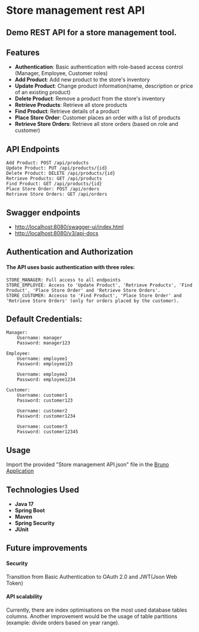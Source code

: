 # Store management rest API
## Demo REST API for a store management tool.

## Features
- **Authentication**: Basic authentication with role-based access control (Manager, Employee, Customer roles)
- **Add Product**: Add new product to the store's inventory
- **Update Product**: Change product information(name, description or price of an existing product)
- **Delete Product**: Remove a product from the store's inventory
- **Retrieve Products**: Retrieve all store products
- **Find Product**: Retrieve details of a product
- **Place Store Order**: Customer places an order with a list of products
- **Retrieve Store Orders**: Retrieve all store orders (based on role and customer)

## API Endpoints
    Add Product: POST /api/products
    Update Product: PUT /api/products/{id}
    Delete Product: DELETE /api/products/{id}
    Retrieve Products: GET /api/products
    Find Product: GET /api/products/{id}
    Place Store Order: POST /api/orders
    Retrieve Store Orders: GET /api/orders

## Swagger endpoints
- [http://localhost:8080/swagger-ui/index.html](http://localhost:8080/swagger-ui/index.html)
- [http://localhost:8080/v3/api-docs](http://localhost:8080/v3/api-docs)

## Authentication and Authorization
#### The API uses basic authentication with three roles:
    STORE_MANAGER: Full access to all endpoints
    STORE_EMPLOYEE: Access to 'Update Product', 'Retrieve Products', 'Find Product', 'Place Store Order' and 'Retrieve Store Orders'.
    STORE_CUSTOMER: Accesso to 'Find Product', 'Place Store Order' and 'Retrieve Store Orders' (only for orders placed by the customer).

## Default Credentials:
    Manager:
        Username: manager
        Password: manager123

    Employee:
        Username: employee1
        Password: employee123

        Username: employee2
        Password: employee1234

    Customer:
        Username: customer1
        Password: customer123

        Username: customer2
        Password: customer1234

        Username: customer3
        Password: customer12345

## Usage
Import the provided "Store management API.json" file in the [Bruno Application](https://github.com/usebruno/bruno)

## Technologies Used
- **Java 17**
- **Spring Boot**
- **Maven**
- **Spring Security**
- **JUnit**

## Future improvements
#### Security
Transition from Basic Authentication to OAuth 2.0 and JWT(Json Web Token)

#### API scalability
Currently, there are index optimisations on the most used database tables columns.
Another improvement would be the usage of table partitions (example: divide orders based on year range).
